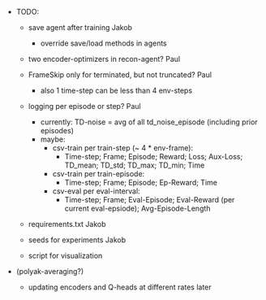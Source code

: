 - TODO:

    - save agent after training                     Jakob
        - override save/load methods in agents
    - two encoder-optimizers in recon-agent?                Paul
    - FrameSkip only for terminated, but not truncated?     Paul
        - also 1 time-step can be less than 4 env-steps
    - logging per episode or step?                          Paul
        - currently: TD-noise = avg of all td_noise_episode (including prior episodes)
        - maybe:
            - csv-train per train-step (~ 4 * env-frame):
                - Time-step; Frame; Episode; Reward; Loss; Aux-Loss; TD_mean; TD_std; TD_max; TD_min; Time
            - csv-train per train-episode:
                - Time-step; Frame; Episode; Ep-Reward; Time
            - csv-eval per eval-interval:
                - Time-step; Frame; Eval-Episode; Eval-Reward (per current eval-epsiode); Avg-Episode-Length
    - requirements.txt          Jakob
    - seeds for experiments     Jakob

    - script for visualization



- (polyak-averaging?)
    - updating encoders and Q-heads at different rates  later



